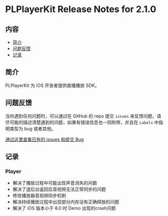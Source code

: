 # PLPlayerKit Release Notes for 2.1.0

## 内容

- [简介](#简介)
- [问题反馈](#问题反馈)
- [记录](#记录)

## 简介

PLPlayerKit 为 iOS 开发者提供直播播放 SDK。

## 问题反馈

当你遇到任何问题时，可以通过在 GitHub 的 repo 提交 ```issues``` 来反馈问题，请尽可能的描述清楚遇到的问题，如果有错误信息也一同附带，并且在 ```Labels``` 中指明类型为 bug 或者其他。

[通过这里查看已有的 issues 和提交 Bug](https://github.com/pili-engineering/PLPlayerKit/issues)

## 记录

### Player

- 解决了播放过程中可能出现声音消失的问题
- 解决了退后台返回后音视频无法正常同步的问题
- 修改播放器音视频同步机制
- 解决持续播放过程中出现部分内存没有正确释放的问题
- 解决了 iOS 版本小于 8.0 时 Demo 出现的crash问题
